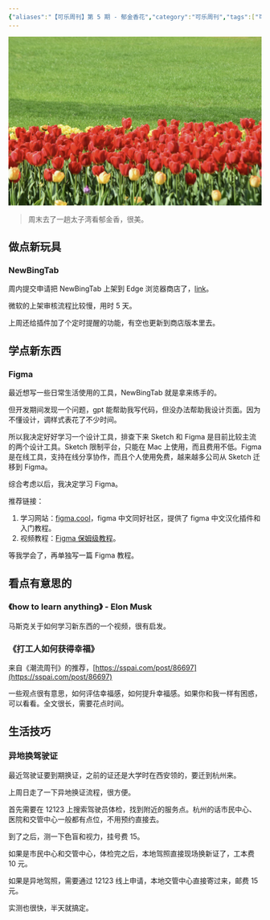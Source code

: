 ```yaml
---
{"aliases":"【可乐周刊】第 5 期 - 郁金香花","category":"可乐周刊","tags":["可乐周刊"],"status":"published","link":"NA","date created":"2024-04-01 Mon 07:12:05","date modified":"2024-04-01 Mon 07:45:02","dg-publish":true,"permalink":"/Blog/Weekly/【可乐周刊】第 5 期 - 郁金香花/","dgPassFrontmatter":true}
---
```


![8D64DC44-FD46-4D16-A25D-E9916BFD72E0_1_102_o|500](https://github.com/Yunz93/PicRepo/raw/main/image/%E5%A4%AA%E5%AD%90%E6%B9%BE%E9%83%81%E9%87%91%E9%A6%99.jpeg)

>周末去了一趟太子湾看郁金香，很美。

## 做点新玩具

### NewBingTab 

周内提交申请把 NewBingTab 上架到 Edge 浏览器商店了，[link](https://microsoftedge.microsoft.com/addons/detail/%E6%96%B0%E7%9A%84%E4%B8%80%E9%A1%B5/dogmpimpnoncolmgcfniegbdhcleiomb)。

微软的上架审核流程比较慢，用时 5 天。

上周还给插件加了个定时提醒的功能，有空也更新到商店版本里去。

## 学点新东西

### Figma

最近想写一些日常生活使用的工具，NewBingTab 就是拿来练手的。

但开发期间发现一个问题，gpt 能帮助我写代码，但没办法帮助我设计页面。因为不懂设计，调样式表花了不少时间。

所以我决定好好学习一个设计工具，排查下来 Sketch 和 Figma 是目前比较主流的两个设计工具。Sketch 限制平台，只能在 Mac 上使用，而且费用不低。Figma 是在线工具，支持在线分享协作，而且个人使用免费，越来越多公司从 Sketch 迁移到 Figma。

综合考虑以后，我决定学习 Figma。

推荐链接：

1. 学习网站：[figma.cool](https://www.figma.cool/cn)，figma 中文同好社区，提供了 figma 中文汉化插件和入门教程。
2. 视频教程：[Figma 保姆级教程](https://www.bilibili.com/video/BV1Bz4y1R7tm/)。

等我学会了，再单独写一篇 Figma 教程。

## 看点有意思的

### 《how to learn anything》 - Elon Musk

马斯克关于如何学习新东西的一个视频，很有启发。

### 《打工人如何获得幸福》

来自《潮流周刊》的推荐，[https://sspai.com/post/86697](https://sspai.com/post/86697)

一些观点很有意思，如何评估幸福感，如何提升幸福感。如果你和我一样有困惑，可以看看。全文很长，需要花点时间。

## 生活技巧

### 异地换驾驶证

最近驾驶证要到期换证，之前的证还是大学时在西安领的，要迁到杭州来。

上周日走了一下异地换证流程，很方便。

首先需要在 12123 上搜索驾驶员体检，找到附近的服务点。杭州的话市民中心、医院和交管中心一般都有点位，不用预约直接去。

到了之后，测一下色盲和视力，挂号费 15。

如果是市民中心和交管中心，体检完之后，本地驾照直接现场换新证了，工本费 10 元。

如果是异地驾照，需要通过 12123 线上申请，本地交管中心直接寄过来，邮费 15 元。

实测也很快，半天就搞定。
